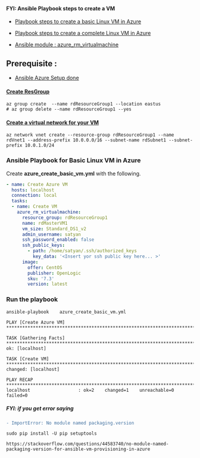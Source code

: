 

#### FYI: Ansible Playbook steps to create a VM
*  [Playbook steps to create a basic Linux VM in Azure](https://docs.microsoft.com/en-us/azure/virtual-machines/linux/ansible-create-vm)

* [Playbook steps to create a complete Linux VM in Azure](https://docs.microsoft.com/en-us/azure/virtual-machines/linux/ansible-create-complete-vm)

* [Ansible module : azure_rm_virtualmachine](http://docs.ansible.com/ansible/latest/azure_rm_virtualmachine_module.html)


## Prerequisite : 
* [Ansible Azure Setup done](https://github.com/msatyan/MyHelp/blob/master/Azure/AnsibleAzureSetup.md)


#### [Create ResGroup](https://docs.microsoft.com/en-us/cli/azure/group)
```
az group create  --name rdResourceGroup1 --location eastus
# az group delete --name rdResourceGroup1 --yes
```

#### [Create a virtual network for your VM](https://docs.microsoft.com/en-us/cli/azure/network/vnet#create)
```
az network vnet create --resource-group rdResourceGroup1 --name rdVnet1 --address-prefix 10.0.0.0/16 --subnet-name rdSubnet1 --subnet-prefix 10.0.1.0/24  
```



### Ansible Playbook for Basic Linux VM in Azure
Create **azure_create_basic_vm.yml** with the following.
```yaml
- name: Create Azure VM
  hosts: localhost
  connection: local
  tasks:
  - name: Create VM
    azure_rm_virtualmachine:
      resource_group: rdResourceGroup1
      name: rdMasterVM1
      vm_size: Standard_DS1_v2
      admin_username: satyan
      ssh_password_enabled: false
      ssh_public_keys: 
        - path: /home/satyan/.ssh/authorized_keys
          key_data: '<Insert yor ssh public key here... >'
      image:
        offer: CentOS
        publisher: OpenLogic
        sku: '7.3'
        version: latest
```

### Run the playbook
```
ansible-playbook    azure_create_basic_vm.yml

PLAY [Create Azure VM] *****************************************************************************

TASK [Gathering Facts] *****************************************************************************
ok: [localhost]

TASK [Create VM] ***********************************************************************************
changed: [localhost]

PLAY RECAP *****************************************************************************************
localhost                  : ok=2    changed=1    unreachable=0    failed=0
```

##### FYI: if you get error saying
```diff
- ImportError: No module named packaging.version
```

```
sudo pip install -U pip setuptools

https://stackoverflow.com/questions/44583740/no-module-named-packaging-version-for-ansible-vm-provisioning-in-azure

```
